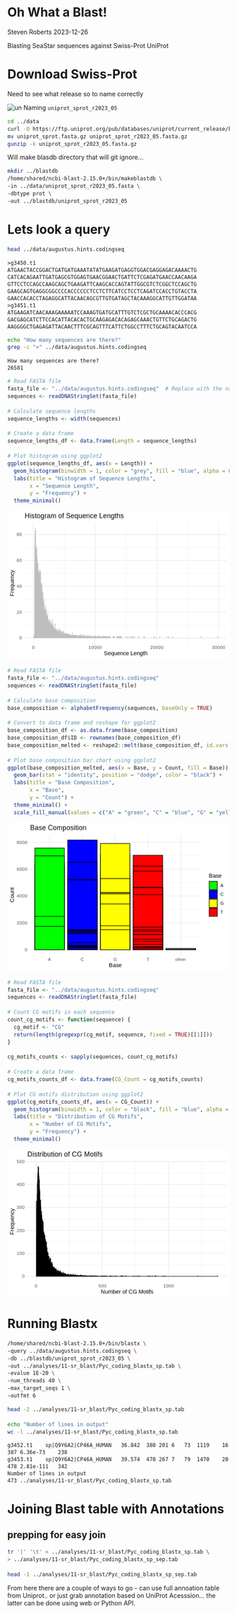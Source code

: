 # Oh What a Blast!
Steven Roberts
2023-12-26

Blasting SeaStar sequences against Swiss-Prot UniProt

# Download Swiss-Prot

Need to see what release so to name correctly

![un](http://gannet.fish.washington.edu/seashell/snaps/2023-12-26_09-14-33.png)
Naming `uniprot_sprot_r2023_05`

``` bash
cd ../data
curl -O https://ftp.uniprot.org/pub/databases/uniprot/current_release/knowledgebase/complete/uniprot_sprot.fasta.gz
mv uniprot_sprot.fasta.gz uniprot_sprot_r2023_05.fasta.gz
gunzip -k uniprot_sprot_r2023_05.fasta.gz
```

Will make blasdb directory that will git ignore…

``` bash
mkdir ../blastdb
/home/shared/ncbi-blast-2.15.0+/bin/makeblastdb \
-in ../data/uniprot_sprot_r2023_05.fasta \
-dbtype prot \
-out ../blastdb/uniprot_sprot_r2023_05
```

# Lets look a query

``` bash
head ../data/augustus.hints.codingseq
```

    >g3450.t1
    ATGAACTACCGGACTGATGATGAAATATATGAAGATGAGGTGGACGAGGAGACAAAACTG
    CATCACAGAATTGATGAGCGTGGAGTGAACGGAACTGATTCTCGAGATGAACCAACAAGA
    GTTCCTCCAGCCAAGCAGCTGAAGATTCAAGCACCAGTATTGGCGTCTCGGCTCCAGCTG
    GAAGCAGTGAGGCGGCCCCACCCCCCTCCTCTTCATCCTCCTCAGATCCACCTGTACCTA
    GAACCACACCTAGAGGCATTACAACAGCGTTGTGATAGCTACAAAGGCATTGTTGGATAA
    >g3451.t1
    ATGAAGATCAACAAAGAAAAATCCAAAGTGATGCATTTGTCTCGCTGCAAAACACCCACG
    GACGAGCATCTTCCACATTACACACTGCAAGAGACACAGAGCAAACTGTTCTGCAGACTG
    AAGGGGCTGAGAGATTACAACTTTCGCAGTTTCATTCTGGCCTTTCTGCAGTACAATCCA

``` bash
echo "How many sequences are there?"
grep -c ">" ../data/augustus.hints.codingseq
```

    How many sequences are there?
    26581

``` r
# Read FASTA file
fasta_file <- "../data/augustus.hints.codingseq"  # Replace with the name of your FASTA file
sequences <- readDNAStringSet(fasta_file)

# Calculate sequence lengths
sequence_lengths <- width(sequences)

# Create a data frame
sequence_lengths_df <- data.frame(Length = sequence_lengths)

# Plot histogram using ggplot2
ggplot(sequence_lengths_df, aes(x = Length)) +
  geom_histogram(binwidth = 1, color = "grey", fill = "blue", alpha = 0.75) +
  labs(title = "Histogram of Sequence Lengths",
       x = "Sequence Length",
       y = "Frequency") +
  theme_minimal()
```

<img src="11-sr_blast_files/figure-commonmark/unnamed-chunk-5-1.png"
data-fig-align="center" />

``` r
# Read FASTA file
fasta_file <- "../data/augustus.hints.codingseq"
sequences <- readDNAStringSet(fasta_file)

# Calculate base composition
base_composition <- alphabetFrequency(sequences, baseOnly = TRUE)

# Convert to data frame and reshape for ggplot2
base_composition_df <- as.data.frame(base_composition)
base_composition_df$ID <- rownames(base_composition_df)
base_composition_melted <- reshape2::melt(base_composition_df, id.vars = "ID", variable.name = "Base", value.name = "Count")

# Plot base composition bar chart using ggplot2
ggplot(base_composition_melted, aes(x = Base, y = Count, fill = Base)) +
  geom_bar(stat = "identity", position = "dodge", color = "black") +
  labs(title = "Base Composition",
       x = "Base",
       y = "Count") +
  theme_minimal() +
  scale_fill_manual(values = c("A" = "green", "C" = "blue", "G" = "yellow", "T" = "red"))
```

<img src="11-sr_blast_files/figure-commonmark/unnamed-chunk-6-1.png"
data-fig-align="center" />

``` r
# Read FASTA file
fasta_file <- "../data/augustus.hints.codingseq"
sequences <- readDNAStringSet(fasta_file)

# Count CG motifs in each sequence
count_cg_motifs <- function(sequence) {
  cg_motif <- "CG"
  return(length(gregexpr(cg_motif, sequence, fixed = TRUE)[[1]]))
}

cg_motifs_counts <- sapply(sequences, count_cg_motifs)

# Create a data frame
cg_motifs_counts_df <- data.frame(CG_Count = cg_motifs_counts)

# Plot CG motifs distribution using ggplot2
ggplot(cg_motifs_counts_df, aes(x = CG_Count)) +
  geom_histogram(binwidth = 1, color = "black", fill = "blue", alpha = 0.75) +
  labs(title = "Distribution of CG Motifs",
       x = "Number of CG Motifs",
       y = "Frequency") +
  theme_minimal()
```

<img src="11-sr_blast_files/figure-commonmark/unnamed-chunk-7-1.png"
data-fig-align="center" />

# Running Blastx

``` bash
/home/shared/ncbi-blast-2.15.0+/bin/blastx \
-query ../data/augustus.hints.codingseq \
-db ../blastdb/uniprot_sprot_r2023_05 \
-out ../analyses/11-sr_blast/Pyc_coding_blastx_sp.tab \
-evalue 1E-20 \
-num_threads 40 \
-max_target_seqs 1 \
-outfmt 6
```

``` bash
head -2 ../analyses/11-sr_blast/Pyc_coding_blastx_sp.tab

echo "Number of lines in output"
wc -l ../analyses/11-sr_blast/Pyc_coding_blastx_sp.tab
```

    g3452.t1    sp|Q9Y6A2|CP46A_HUMAN   36.842  380 201 6   73  1119    16  387 6.36e-73    238
    g3453.t1    sp|Q9Y6A2|CP46A_HUMAN   39.574  470 267 7   79  1470    20  478 2.81e-111   342
    Number of lines in output
    473 ../analyses/11-sr_blast/Pyc_coding_blastx_sp.tab

# Joining Blast table with Annotations

## prepping for easy join

``` bash
tr '|' '\t' < ../analyses/11-sr_blast/Pyc_coding_blastx_sp.tab \
> ../analyses/11-sr_blast/Pyc_coding_blastx_sp_sep.tab

head -1 ../analyses/11-sr_blast/Pyc_coding_blastx_sp_sep.tab
```

From here there are a couple of ways to go - can use full annoation
table from Uniprot.. or just grab annotation based on UniProt Acesssion…
the latter can be done using web or Python API.
